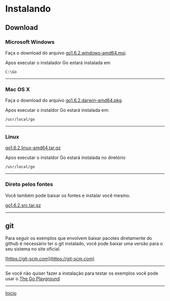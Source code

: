 # Instalando

## Download

### Microsoft Windows
Faça o download do arquivo [go1.6.2.windows-amd64.msi](https://storage.googleapis.com/golang/go1.6.2.windows-amd64.msi).

Apos executar o instalador Go estará instalada em

```
C:\Go
```
---
### Mac OS X
Faça o download do arquivo [go1.6.2.darwin-amd64.pkg](https://storage.googleapis.com/golang/go1.6.2.darwin-amd64.pkg).

Apos executar o instaldor Go estará instalada em:

```
/usr/local/go
```
---
### Linux
[go1.6.2.linux-amd64.tar.gz](https://storage.googleapis.com/golang/go1.6.2.linux-amd64.tar.gz)

Apos executar o instaldor Go estará instalada no diretório

```
/usr/local/go
```
---
### Direto pelos fontes
Você também pode baixar os fontes e instalar você mesmo.

[go1.6.2.src.tar.gz](https://storage.googleapis.com/golang/go1.6.2.src.tar.gz)

---
## git

Para seguir os exemplos que envolvem baixar pacotes diretamente do github é necessário ter o git instalado, você pode baixar uma versão para o seu sistema no site oficial.

[https://git-scm.com](https://git-scm.com)

---
Se você não quiser fazer a instalação para testar os exemplos você pode usar o [The Go Playground](https://play.golang.org)



---
[Inicio](README.md)
